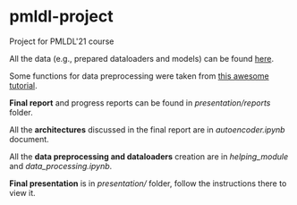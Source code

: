 # pmldl-project
Project for PMLDL'21 course

All the data (e.g., prepared dataloaders and models) can be found [here](https://drive.google.com/drive/folders/1uGl1-Ao-Ve4WrjN6BhGNWXkhk4BmiBwt?usp=sharing).

Some functions for data preprocessing were taken from [this awesome tutorial](https://towardsdatascience.com/deep-learning-on-point-clouds-implementing-pointnet-in-google-colab-1fd65cd3a263).

**Final report** and progress reports can be found in _presentation/reports_ folder.

All the **architectures** discussed in the final report are in _autoencoder.ipynb_ document.

All the **data preprocessing and dataloaders** creation are in _helping_module_ and _data_processing.ipynb_.

**Final presentation** is in _presentation/_ folder, follow the instructions there to view it.

